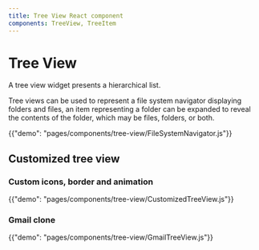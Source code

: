 ```yaml
---
title: Tree View React component
components: TreeView, TreeItem
---
```


# Tree View

<p class="description">A tree view widget presents a hierarchical list.</p>

Tree views can be used to represent a file system navigator displaying folders and files, an item representing a folder can be expanded to reveal the contents of the folder, which may be files, folders, or both.

{{"demo": "pages/components/tree-view/FileSystemNavigator.js"}}

## Customized tree view

### Custom icons, border and animation

{{"demo": "pages/components/tree-view/CustomizedTreeView.js"}}

### Gmail clone

{{"demo": "pages/components/tree-view/GmailTreeView.js"}}
